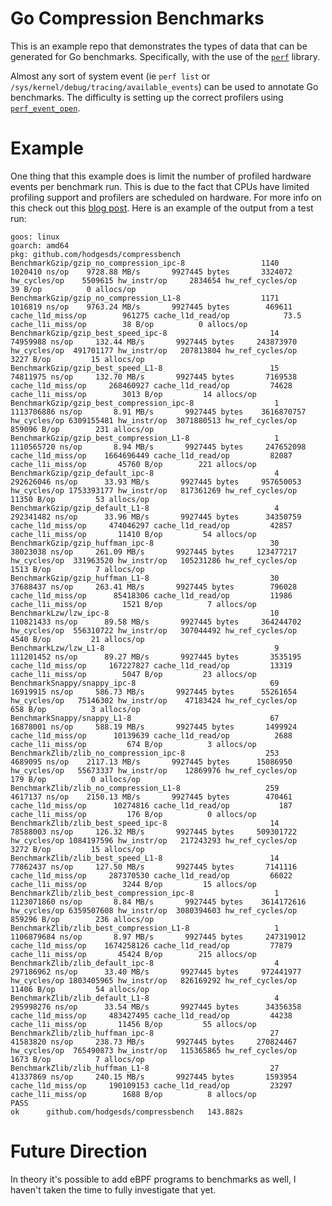 # Go Compression Benchmarks
This is an example repo that demonstrates the types of data that can be
generated for Go benchmarks. Specifically, with the use of the
[`perf`](https://github.com/hodgesds/perf-utils) library.

Almost any sort of system event (ie `perf list` or
`/sys/kernel/debug/tracing/available_events`) can be used to annotate Go
benchmarks. The difficulty is setting up the correct profilers using
[`perf_event_open`](https://www.man7.org/linux/man-pages/man2/perf_event_open.2.html).


# Example
One thing that this example does is limit the number of profiled hardware
events per benchmark run. This is due to the fact that CPUs have limited
profiling support and profilers are scheduled on hardware. For more info on
this check out this [blog
post](https://hadibrais.wordpress.com/2019/09/06/the-linux-perf-event-scheduling-algorithm/).
Here is an example of the output from a test run:

```
goos: linux
goarch: amd64
pkg: github.com/hodgesds/compressbench
BenchmarkGzip/gzip_no_compression_ipc-8         	    1140	   1020410 ns/op	9728.88 MB/s	   9927445 bytes	   3324072 hw_cycles/op	   5509615 hw_instr/op	   2834654 hw_ref_cycles/op	      39 B/op	       0 allocs/op
BenchmarkGzip/gzip_no_compression_L1-8          	    1171	   1016819 ns/op	9763.24 MB/s	   9927445 bytes	    469611 cache_l1d_miss/op	    961275 cache_l1d_read/op	        73.5 cache_l1i_miss/op	      38 B/op	       0 allocs/op
BenchmarkGzip/gzip_best_speed_ipc-8             	      14	  74959988 ns/op	 132.44 MB/s	   9927445 bytes	 243873970 hw_cycles/op	 491701177 hw_instr/op	 207813804 hw_ref_cycles/op	    3227 B/op	      15 allocs/op
BenchmarkGzip/gzip_best_speed_L1-8              	      15	  74811975 ns/op	 132.70 MB/s	   9927445 bytes	   7169538 cache_l1d_miss/op	 268460927 cache_l1d_read/op	     74628 cache_l1i_miss/op	    3013 B/op	      14 allocs/op
BenchmarkGzip/gzip_best_compression_ipc-8       	       1	1113706886 ns/op	   8.91 MB/s	   9927445 bytes	3616870757 hw_cycles/op	6309155481 hw_instr/op	3071880513 hw_ref_cycles/op	  859096 B/op	     231 allocs/op
BenchmarkGzip/gzip_best_compression_L1-8        	       1	1110565720 ns/op	   8.94 MB/s	   9927445 bytes	 247652098 cache_l1d_miss/op	1664696449 cache_l1d_read/op	     82087 cache_l1i_miss/op	   45760 B/op	     221 allocs/op
BenchmarkGzip/gzip_default_ipc-8                	       4	 292626046 ns/op	  33.93 MB/s	   9927445 bytes	 957650053 hw_cycles/op	1753393177 hw_instr/op	 817361269 hw_ref_cycles/op	   11350 B/op	      53 allocs/op
BenchmarkGzip/gzip_default_L1-8                 	       4	 292341482 ns/op	  33.96 MB/s	   9927445 bytes	  34350759 cache_l1d_miss/op	 474046297 cache_l1d_read/op	     42857 cache_l1i_miss/op	   11410 B/op	      54 allocs/op
BenchmarkGzip/gzip_huffman_ipc-8                	      30	  38023038 ns/op	 261.09 MB/s	   9927445 bytes	 123477217 hw_cycles/op	 331963520 hw_instr/op	 105231286 hw_ref_cycles/op	    1513 B/op	       7 allocs/op
BenchmarkGzip/gzip_huffman_L1-8                 	      30	  37688437 ns/op	 263.41 MB/s	   9927445 bytes	    796028 cache_l1d_miss/op	  85418306 cache_l1d_read/op	     11986 cache_l1i_miss/op	    1521 B/op	       7 allocs/op
BenchmarkLzw/lzw_ipc-8                          	      10	 110821433 ns/op	  89.58 MB/s	   9927445 bytes	 364244702 hw_cycles/op	 556310722 hw_instr/op	 307044492 hw_ref_cycles/op	    4540 B/op	      21 allocs/op
BenchmarkLzw/lzw_L1-8                           	       9	 111201452 ns/op	  89.27 MB/s	   9927445 bytes	   3535195 cache_l1d_miss/op	 167227827 cache_l1d_read/op	     13319 cache_l1i_miss/op	    5047 B/op	      23 allocs/op
BenchmarkSnappy/snappy_ipc-8                    	      69	  16919915 ns/op	 586.73 MB/s	   9927445 bytes	  55261654 hw_cycles/op	  75146302 hw_instr/op	  47183424 hw_ref_cycles/op	     658 B/op	       3 allocs/op
BenchmarkSnappy/snappy_L1-8                     	      67	  16878001 ns/op	 588.19 MB/s	   9927445 bytes	   1499924 cache_l1d_miss/op	  10139639 cache_l1d_read/op	      2688 cache_l1i_miss/op	     674 B/op	       3 allocs/op
BenchmarkZlib/zlib_no_compression_ipc-8         	     253	   4689095 ns/op	2117.13 MB/s	   9927445 bytes	  15086950 hw_cycles/op	  55673337 hw_instr/op	  12869976 hw_ref_cycles/op	     179 B/op	       0 allocs/op
BenchmarkZlib/zlib_no_compression_L1-8          	     259	   4617137 ns/op	2150.13 MB/s	   9927445 bytes	    470461 cache_l1d_miss/op	  10274816 cache_l1d_read/op	       187 cache_l1i_miss/op	     176 B/op	       0 allocs/op
BenchmarkZlib/zlib_best_speed_ipc-8             	      14	  78588003 ns/op	 126.32 MB/s	   9927445 bytes	 509301722 hw_cycles/op	1084197596 hw_instr/op	 217243293 hw_ref_cycles/op	    3272 B/op	      15 allocs/op
BenchmarkZlib/zlib_best_speed_L1-8              	      14	  77862437 ns/op	 127.50 MB/s	   9927445 bytes	   7141116 cache_l1d_miss/op	 287370530 cache_l1d_read/op	     66022 cache_l1i_miss/op	    3244 B/op	      15 allocs/op
BenchmarkZlib/zlib_best_compression_ipc-8       	       1	1123071860 ns/op	   8.84 MB/s	   9927445 bytes	3614172616 hw_cycles/op	6359507608 hw_instr/op	3080394603 hw_ref_cycles/op	  859296 B/op	     236 allocs/op
BenchmarkZlib/zlib_best_compression_L1-8        	       1	1106879684 ns/op	   8.97 MB/s	   9927445 bytes	 247319012 cache_l1d_miss/op	1674258126 cache_l1d_read/op	     77879 cache_l1i_miss/op	   45424 B/op	     215 allocs/op
BenchmarkZlib/zlib_default_ipc-8                	       4	 297186962 ns/op	  33.40 MB/s	   9927445 bytes	 972441977 hw_cycles/op	1803405965 hw_instr/op	 826169292 hw_ref_cycles/op	   11406 B/op	      54 allocs/op
BenchmarkZlib/zlib_default_L1-8                 	       4	 295998276 ns/op	  33.54 MB/s	   9927445 bytes	  34356358 cache_l1d_miss/op	 483427495 cache_l1d_read/op	     44238 cache_l1i_miss/op	   11456 B/op	      55 allocs/op
BenchmarkZlib/zlib_huffman_ipc-8                	      27	  41583820 ns/op	 238.73 MB/s	   9927445 bytes	 270824467 hw_cycles/op	 765490873 hw_instr/op	 115365865 hw_ref_cycles/op	    1673 B/op	       7 allocs/op
BenchmarkZlib/zlib_huffman_L1-8                 	      27	  41337869 ns/op	 240.15 MB/s	   9927445 bytes	   1593954 cache_l1d_miss/op	 190109153 cache_l1d_read/op	     23297 cache_l1i_miss/op	    1688 B/op	       8 allocs/op
PASS
ok  	github.com/hodgesds/compressbench	143.882s
```

# Future Direction
In theory it's possible to add eBPF programs to benchmarks as well, I haven't
taken the time to fully investigate that yet.
